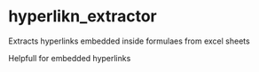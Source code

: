 # hyperlikn_extractor
Extracts hyperlinks embedded inside formulaes from excel sheets


Helpfull for embedded hyperlinks
